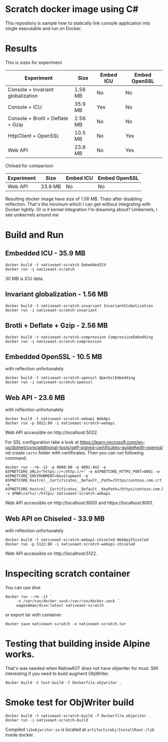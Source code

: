 Scratch docker image using C#
=============================

This repository is sample how to statically link console application into single executable and run on Docker.

# Results

This is sizes for experiment

| Experiment | Size | Embed ICU | Embed OpenSSL | 
| ------------ | ----- | --- | ---------- |
| Console + Invariant globalization | 1.56 MB | No | No |
| Console + ICU | 35.9 MB | Yes | No |
| Console + Brotli + Deflate + Gzip | 2.56 MB  | No | No |
| HttpClient + OpenSSL | 10.5 MB | No | Yes |
| Web API | 23.6 MB | No | Yes |

Chilsed for comparison

| Experiment | Size | Embed ICU | Embed OpenSSL | 
| ------------ | ----- | --- | ---------- |
| Web API | 33.9 MB | No | No |

Resulting docker image have size of 1.56 MB. Thats after disabling reflection. That's the minimum which I can get without integrating with Docker tightly. Or is it kernel integration I'm dreaming about? Unikernels, I see unikernels around me

# Build and Run

## Embedded ICU - 35.9 MB
```shell
docker build -t nativeaot-scratch EmbeddedICU 
docker run -i nativeaot-scratch
```

30 MB is ICU data.

## Invariant globalization - 1.56 MB
```shell
docker build -t nativeaot-scratch-invariant InvariantGlobalization
docker run -i nativeaot-scratch-invariant
```

## Brotli + Deflate + Gzip - 2.56 MB
```shell
docker build -t nativeaot-scratch-compression CompressionEmbedding
docker run -i nativeaot-scratch-compression
```

## Embedded OpenSSL - 10.5 MB
with reflection unfortunately
```shell
docker build -t nativeaot-scratch-openssl OpenSslEmbedding
docker run -i nativeaot-scratch-openssl
```

## Web API - 23.6 MB
with reflection unfortunately
```shell
docker build -t nativeaot-scratch-webapi WebApi
docker run -p 5022:80 -i nativeaot-scratch-webapi
```

Web API accessible on http://localhost:5022.

For SSL configuration take a look at https://learn.microsoft.com/en-us/dotnet/core/additional-tools/self-signed-certificates-guide#with-openssl nd create `certs` folder with certificates. Then you can run following command.

```
docker run --rm -it -p 8000:80 -p 8001:443 -e ASPNETCORE_URLS="https://+;http://+" -e ASPNETCORE_HTTPS_PORT=8001 -e ASPNETCORE_ENVIRONMENT=Development -e ASPNETCORE_Kestrel__Certificates__Default__Path=/https/contoso.com.crt -e ASPNETCORE_Kestrel__Certificates__Default__KeyPath=/https/contoso.com.key -v $PWD\certs/:/https/ nativeaot-scratch-webapi
```

Web API accessible on http://localhost:8000 and https://localhost:8001. 

## Web API on Chiseled - 33.9 MB
with reflection unfortunately
```shell
docker build -t nativeaot-scratch-webapi-chiseled WebApiChiseled
docker run -p 5122:80 -i nativeaot-scratch-webapi-chiseled
```

Web API accessible on http://localhost:5122.

# Inspeciting scratch container

You can use dive
```shell
docker run --rm -it `
     -v /var/run/docker.sock:/var/run/docker.sock `
     wagoodman/dive:latest nativeaot-scratch
```

or export tar with container

```
docker save nativeaot-scratch -o nativeaot-scratch.tar
```

# Testing that building inside Alpine works.

That's was needed when NativeAOT does not have objwriter for musl. Still interesting if you need to build augment ObjWriter.
```
docker build -t test-build -f Dockerfile.objwriter .
```

# Smoke test for ObjWriter build

```
docker build -t nativeaot-scratch-build -f Dockerfile.objwriter .
docker run -i nativeaot-scratch-build
```

Compiled `libobjwriter.so` is located at `artifacts/obj/InstallRoot-/lib` inside docker.